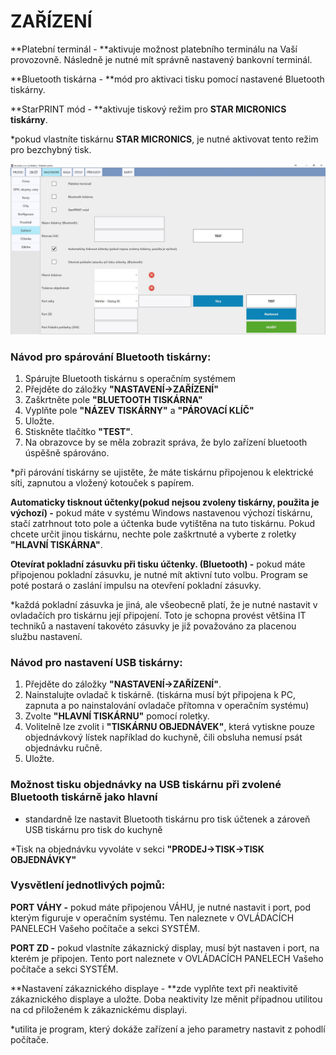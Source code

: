 # ZAŘÍZENÍ

**Platební terminál - **aktivuje možnost platebního terminálu na Vaší provozovně. Následně je nutné mít správně nastavený bankovní terminál.

**Bluetooth tiskárna - **mód pro aktivaci tisku pomocí nastavené Bluetooth tiskárny.

**StarPRINT mód - **aktivuje tiskový režim pro **STAR MICRONICS tiskárny**.

\*pokud vlastníte tiskárnu **STAR MICRONICS**, je nutné aktivovat tento režim pro bezchybný tisk.

![](/assets/NASTAVENI-ZARIZENI.JPG)

### Návod pro spárování Bluetooth tiskárny:

1. Spárujte Bluetooth tiskárnu s operačním systémem
2. Přejděte do záložky **"NASTAVENÍ-&gt;ZAŘÍZENÍ"**
3. Zaškrtněte pole **"BLUETOOTH TISKÁRNA"**
4. Vyplňte pole **"NÁZEV TISKÁRNY"** a **"PÁROVACÍ KLÍČ"**
5. Uložte.
6. Stiskněte tlačítko **"TEST"**.
7. Na obrazovce by se měla zobrazit správa, že bylo zařízení bluetooth úspěšně spárováno.

\*při párování tiskárny se ujistěte, že máte tiskárnu připojenou k elektrické síti, zapnutou a vložený kotouček s papírem.

**Automaticky tisknout účtenky\(pokud nejsou zvoleny tiskárny, použita je výchozí\) -** pokud máte v systému Windows nastavenou výchozí tiskárnu, stačí zatrhnout toto pole a účtenka bude vytištěna na tuto tiskárnu. Pokud chcete určit jinou tiskárnu, nechte pole zaškrtnuté a vyberte z roletky **"HLAVNÍ TISKÁRNA"**.

**Otevírat pokladní zásuvku při tisku účtenky. \(Bluetooth\) -** pokud máte připojenou pokladní zásuvku, je nutné mít aktivní tuto volbu. Program se poté postará o zaslání impulsu na otevření pokladní zásuvky.

\*každá pokladní zásuvka je jiná, ale všeobecně platí, že je nutné nastavit v ovladačích pro tiskárnu její připojení. Toto je schopna provést většina IT techniků a nastavení takovéto zásuvky je již považováno za placenou službu nastavení.

### Návod pro nastavení USB tiskárny:

1. Přejděte do záložky **"NASTAVENÍ-&gt;ZAŘÍZENÍ"**.
2. Nainstalujte ovladač k tiskárně. \(tiskárna musí být připojena k PC, zapnuta a po nainstalování ovladače přítomna v operačním systému\)
3. Zvolte **"HLAVNÍ TISKÁRNU"** pomocí roletky.
4. Volitelně lze zvolit i **"TISKÁRNU OBJEDNÁVEK"**, která vytiskne pouze objednávkový lístek například do kuchyně, čili obsluha nemusí psát objednávku ručně.
5. Uložte.

### Možnost tisku objednávky na USB tiskárnu při zvolené Bluetooth tiskárně jako hlavní

* standardně lze nastavit Bluetooth tiskárnu pro tisk účtenek a zároveň USB tiskárnu pro tisk do kuchyně

\*Tisk na objednávku vyvoláte v sekci **"PRODEJ-&gt;TISK-&gt;TISK OBJEDNÁVKY"**

### **Vysvětlení jednotlivých pojmů:**

**PORT VÁHY -** pokud máte připojenou VÁHU, je nutné nastavit i port, pod kterým figuruje v operačním systému. Ten naleznete v OVLÁDACÍCH PANELECH Vašeho počítače a sekci SYSTÉM.

**PORT ZD -** pokud vlastníte zákaznický display, musí být nastaven i port, na kterém je připojen. Tento port naleznete v OVLÁDACÍCH PANELECH Vašeho počítače a sekci SYSTÉM.

**Nastavení zákaznického displaye - **zde vyplňte text při neaktivitě zákaznického displaye a uložte. Doba neaktivity lze měnit případnou utilitou na cd přiloženém k zákaznickému displayi.

\*utilita je program, který dokáže zařízení a jeho parametry nastavit z pohodlí počítače.

